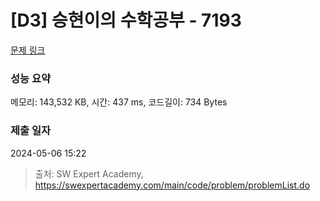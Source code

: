 # [D3] 승현이의 수학공부 - 7193 

[문제 링크](https://swexpertacademy.com/main/code/problem/problemDetail.do?contestProbId=AWksRkI6AR0DFAVE) 

### 성능 요약

메모리: 143,532 KB, 시간: 437 ms, 코드길이: 734 Bytes

### 제출 일자

2024-05-06 15:22



> 출처: SW Expert Academy, https://swexpertacademy.com/main/code/problem/problemList.do